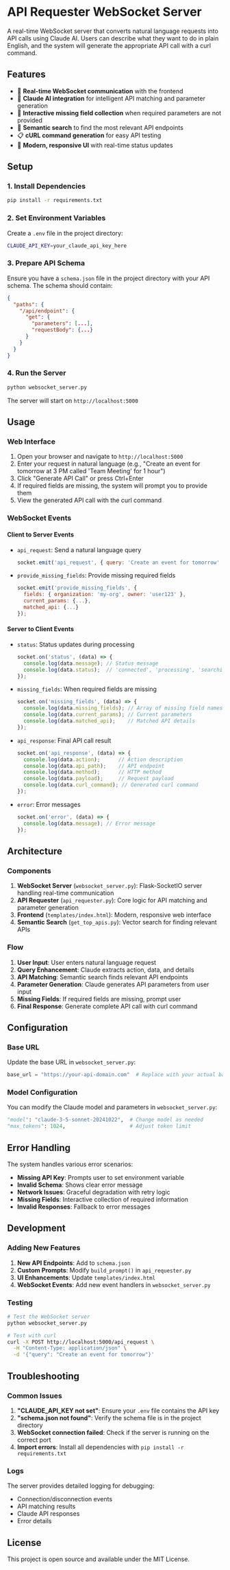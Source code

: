 # API Requester WebSocket Server

A real-time WebSocket server that converts natural language requests into API calls using Claude AI. Users can describe what they want to do in plain English, and the system will generate the appropriate API call with a curl command.

## Features

- 🔗 **Real-time WebSocket communication** with the frontend
- 🤖 **Claude AI integration** for intelligent API matching and parameter generation
- 📝 **Interactive missing field collection** when required parameters are not provided
- 🎯 **Semantic search** to find the most relevant API endpoints
- 📋 **cURL command generation** for easy API testing
- 🎨 **Modern, responsive UI** with real-time status updates

## Setup

### 1. Install Dependencies

```bash
pip install -r requirements.txt
```

### 2. Set Environment Variables

Create a `.env` file in the project directory:

```bash
CLAUDE_API_KEY=your_claude_api_key_here
```

### 3. Prepare API Schema

Ensure you have a `schema.json` file in the project directory with your API schema. The schema should contain:

```json
{
  "paths": {
    "/api/endpoint": {
      "get": {
        "parameters": [...],
        "requestBody": {...}
      }
    }
  }
}
```

### 4. Run the Server

```bash
python websocket_server.py
```

The server will start on `http://localhost:5000`

## Usage

### Web Interface

1. Open your browser and navigate to `http://localhost:5000`
2. Enter your request in natural language (e.g., "Create an event for tomorrow at 3 PM called 'Team Meeting' for 1 hour")
3. Click "Generate API Call" or press Ctrl+Enter
4. If required fields are missing, the system will prompt you to provide them
5. View the generated API call with the curl command

### WebSocket Events

#### Client to Server Events

- `api_request`: Send a natural language query
  ```javascript
  socket.emit('api_request', { query: 'Create an event for tomorrow' });
  ```

- `provide_missing_fields`: Provide missing required fields
  ```javascript
  socket.emit('provide_missing_fields', {
    fields: { organization: 'my-org', owner: 'user123' },
    current_params: {...},
    matched_api: {...}
  });
  ```

#### Server to Client Events

- `status`: Status updates during processing
  ```javascript
  socket.on('status', (data) => {
    console.log(data.message); // Status message
    console.log(data.status);  // 'connected', 'processing', 'searching', etc.
  });
  ```

- `missing_fields`: When required fields are missing
  ```javascript
  socket.on('missing_fields', (data) => {
    console.log(data.missing_fields); // Array of missing field names
    console.log(data.current_params); // Current parameters
    console.log(data.matched_api);    // Matched API details
  });
  ```

- `api_response`: Final API call result
  ```javascript
  socket.on('api_response', (data) => {
    console.log(data.action);      // Action description
    console.log(data.api_path);    // API endpoint
    console.log(data.method);      // HTTP method
    console.log(data.payload);     // Request payload
    console.log(data.curl_command); // Generated curl command
  });
  ```

- `error`: Error messages
  ```javascript
  socket.on('error', (data) => {
    console.log(data.message); // Error message
  });
  ```

## Architecture

### Components

1. **WebSocket Server** (`websocket_server.py`): Flask-SocketIO server handling real-time communication
2. **API Requester** (`api_requester.py`): Core logic for API matching and parameter generation
3. **Frontend** (`templates/index.html`): Modern, responsive web interface
4. **Semantic Search** (`get_top_apis.py`): Vector search for finding relevant APIs

### Flow

1. **User Input**: User enters natural language request
2. **Query Enhancement**: Claude extracts action, data, and details
3. **API Matching**: Semantic search finds relevant API endpoints
4. **Parameter Generation**: Claude generates API parameters from user input
5. **Missing Fields**: If required fields are missing, prompt user
6. **Final Response**: Generate complete API call with curl command

## Configuration

### Base URL

Update the base URL in `websocket_server.py`:

```python
base_url = "https://your-api-domain.com"  # Replace with your actual base URL
```

### Model Configuration

You can modify the Claude model and parameters in `websocket_server.py`:

```python
"model": "claude-3-5-sonnet-20241022",  # Change model as needed
"max_tokens": 1024,                     # Adjust token limit
```

## Error Handling

The system handles various error scenarios:

- **Missing API Key**: Prompts user to set environment variable
- **Invalid Schema**: Shows clear error message
- **Network Issues**: Graceful degradation with retry logic
- **Missing Fields**: Interactive collection of required information
- **Invalid Responses**: Fallback to error messages

## Development

### Adding New Features

1. **New API Endpoints**: Add to `schema.json`
2. **Custom Prompts**: Modify `build_prompt()` in `api_requester.py`
3. **UI Enhancements**: Update `templates/index.html`
4. **WebSocket Events**: Add new event handlers in `websocket_server.py`

### Testing

```bash
# Test the WebSocket server
python websocket_server.py

# Test with curl
curl -X POST http://localhost:5000/api_request \
  -H "Content-Type: application/json" \
  -d '{"query": "Create an event for tomorrow"}'
```

## Troubleshooting

### Common Issues

1. **"CLAUDE_API_KEY not set"**: Ensure your `.env` file contains the API key
2. **"schema.json not found"**: Verify the schema file is in the project directory
3. **WebSocket connection failed**: Check if the server is running on the correct port
4. **Import errors**: Install all dependencies with `pip install -r requirements.txt`

### Logs

The server provides detailed logging for debugging:

- Connection/disconnection events
- API matching results
- Claude API responses
- Error details

## License

This project is open source and available under the MIT License. 